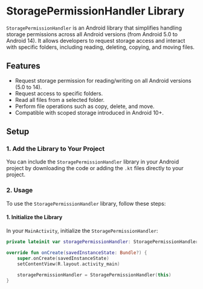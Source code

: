 # StoragePermissionHandler Library

`StoragePermissionHandler` is an Android library that simplifies handling storage permissions across all Android versions (from Android 5.0 to Android 14). It allows developers to request storage access and interact with specific folders, including reading, deleting, copying, and moving files.

## Features

- Request storage permission for reading/writing on all Android versions (5.0 to 14).
- Request access to specific folders.
- Read all files from a selected folder.
- Perform file operations such as copy, delete, and move.
- Compatible with scoped storage introduced in Android 10+.

## Setup

### 1. Add the Library to Your Project
You can include the `StoragePermissionHandler` library in your Android project by downloading the code or adding the `.kt` files directly to your project.

### 2. Usage

To use the `StoragePermissionHandler` library, follow these steps:

#### 1. Initialize the Library
In your `MainActivity`, initialize the `StoragePermissionHandler`:

```kotlin
private lateinit var storagePermissionHandler: StoragePermissionHandler

override fun onCreate(savedInstanceState: Bundle?) {
    super.onCreate(savedInstanceState)
    setContentView(R.layout.activity_main)
    
    storagePermissionHandler = StoragePermissionHandler(this)
}
